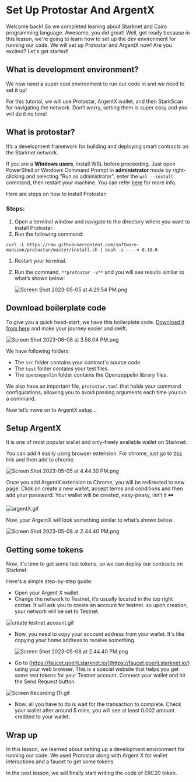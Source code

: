# Set Up Protostar And ArgentX

Welcome back!  So we completed leaning about Starknet and Cairo programming language. Awesome, you did great! Well, get ready because in this lesson, we're going to learn how to set up the dev environment for running our code. We will set up Protostar and ArgentX now! Are you excited? Let's get started!

## What is development environment?

We now need a super cool environment to run our code in and we need to set it up!

For this tutorial, we will use Protostar, ArgentX wallet, and then StarkScan for navigating the network. Don’t worry, setting them is super easy and you will do it no time!

## What is protostar?

It’s a development framework for building and deploying smart contracts on the Starknet network.

If you are a **Windows users**,  install WSL before proceeding. Just open PowerShell or Windows Command Prompt in **administrator** mode by right-clicking and selecting "Run as administrator", enter the `wsl --install` command, then restart your machine. You can refer [here](https://learn.microsoft.com/en-us/windows/wsl/install) for more info.

Here are steps on how to install Protostar:

### Steps:

1. Open a terminal window and navigate to the directory where you want to install Protostar.
2. Run the following command:

```
curl -L https://raw.githubusercontent.com/software-mansion/protostar/master/install.sh | bash -s -- -v 0.10.0
```

1. Restart your terminal.
2. Run the command, `**protostar -v**` and you will see results similar to what’s shown below:
    
    ![Screen Shot 2023-05-05 at 4.29.54 PM.png](Set%20Up%20Protostar%20And%20ArgentX%20ef2934af5df64d39871f246bcba637d1/Screen_Shot_2023-05-05_at_4.29.54_PM.png)
    

## Download boilerplate code

To give you a quick head-start, we have this boilerplate code. [Download it from here](https://github.com/fareeha25/starkNet-cairo-erc) and make your journey easier and swift.  

![Screen Shot 2023-06-08 at 3.58.04 PM.png](Set%20Up%20Protostar%20And%20ArgentX%20ef2934af5df64d39871f246bcba637d1/Screen_Shot_2023-06-08_at_3.58.04_PM.png)

We have following folders:

- The `src` folder contains your contract's source code
- The `test` folder contains your test files.
- The `openzeppelin` folder contains the Openzeppelin library files.

We also have an important file, `protostar.toml` that holds your command configurations, allowing you to avoid passing arguments each time you run a command.

Now let’s move on to ArgentX setup…

## Setup ArgentX

It is one of most popular wallet and only-freely available wallet on Starknet.

You can add it easily using browser extension. For chrome, just go to [this](https://chrome.google.com/webstore/detail/argent-x/dlcobpjiigpikoobohmabehhmhfoodbb/related) link and then add to chrome.

![Screen Shot 2023-05-05 at 4.44.30 PM.png](Set%20Up%20Protostar%20And%20ArgentX%20ef2934af5df64d39871f246bcba637d1/Screen_Shot_2023-05-05_at_4.44.30_PM.png)

Once you add ArgentX extension to Chrome, you will be redirected to new page. Click on create a new wallet, accept terms and conditions and then add your password. Your wallet will be created, easy-peasy, isn’t it 🕶️

![argentX.gif](Set%20Up%20Protostar%20And%20ArgentX%20ef2934af5df64d39871f246bcba637d1/argentX.gif)

Now, your ArgentX will look something similar to what’s shown below. 

![Screen Shot 2023-05-08 at 2.44.40 PM.png](Set%20Up%20Protostar%20And%20ArgentX%20ef2934af5df64d39871f246bcba637d1/Screen_Shot_2023-05-08_at_2.44.40_PM.png)

## Getting some tokens

Now, it's time to get some test tokens, so we can deploy our contracts on Starknet.

Here's a simple step-by-step guide:

- Open your Argent X wallet.
- Change the network to Testnet, it’s usually located in the top right corner. It will ask you to create an account for testnet. so upon creation, your network will be set to Testnet.

![create testnet account.gif](Set%20Up%20Protostar%20And%20ArgentX%20ef2934af5df64d39871f246bcba637d1/create_testnet_account.gif)

- Now, you need to copy your account address from your wallet. It's like copying your home address to receive something.
    
    ![Screen Shot 2023-05-08 at 2.44.40 PM.png](Set%20Up%20Protostar%20And%20ArgentX%20ef2934af5df64d39871f246bcba637d1/Screen_Shot_2023-05-08_at_2.44.40_PM.png)
    
- Go to [https://faucet.goerli.starknet.io/](https://faucet.goerli.starknet.io/) using your web browser. This is a special website that helps you get some test tokens for your Testnet account. Connect your wallet and hit the Send Request button.

![Screen Recording (1).gif](Set%20Up%20Protostar%20And%20ArgentX%20ef2934af5df64d39871f246bcba637d1/Screen_Recording_(1).gif)

- Now, all you have to do is wait for the transaction to complete. Check your wallet after around 5 mins, you will see at least 0.002 amount credited to your wallet.

## Wrap up

In this lesson, we learned about setting up a development environment for running our code. We used Protostar along with Argent X for wallet interactions and a faucet to get some tokens.

In the next lesson, we will finally start writing the code of ERC20 token.